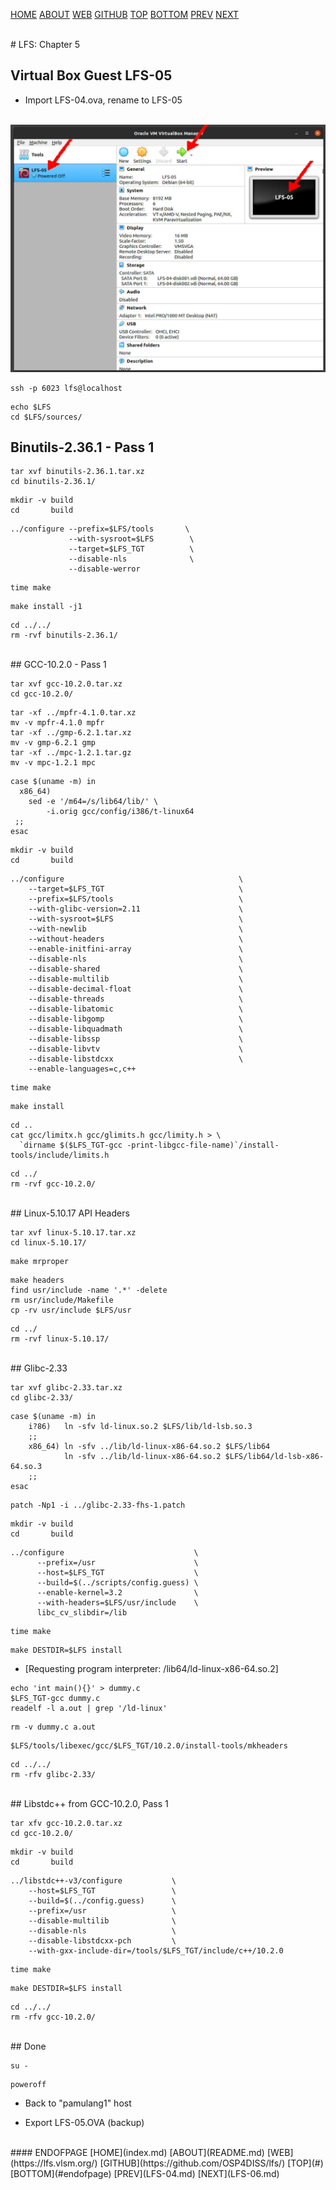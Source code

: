 ---
---

[HOME](index.md)
[ABOUT](README.md)
[WEB](https://lfs.vlsm.org/)
[GITHUB](https://github.com/OSP4DISS/lfs/)
[TOP](#)
[BOTTOM](#endofpage)
[PREV](LFS-04.md)
[NEXT](LFS-06.md)

<br>
# LFS: Chapter 5

## Virtual Box Guest LFS-05

* Import LFS-04.ova, rename to LFS-05

<br>
<img src="pictures/LFS-A39.jpg" width="960">

```
ssh -p 6023 lfs@localhost

```

```
echo $LFS
cd $LFS/sources/

```

## Binutils-2.36.1 - Pass 1

```
tar xvf binutils-2.36.1.tar.xz
cd binutils-2.36.1/

```

```
mkdir -v build
cd       build

```

```
../configure --prefix=$LFS/tools       \
             --with-sysroot=$LFS        \
             --target=$LFS_TGT          \
             --disable-nls              \
             --disable-werror

```

```
time make

```

```
make install -j1

```

```
cd ../../
rm -rvf binutils-2.36.1/

```

<br>
## GCC-10.2.0 - Pass 1

```
tar xvf gcc-10.2.0.tar.xz
cd gcc-10.2.0/

```

```
tar -xf ../mpfr-4.1.0.tar.xz
mv -v mpfr-4.1.0 mpfr
tar -xf ../gmp-6.2.1.tar.xz
mv -v gmp-6.2.1 gmp
tar -xf ../mpc-1.2.1.tar.gz
mv -v mpc-1.2.1 mpc

```

```
case $(uname -m) in
  x86_64)
    sed -e '/m64=/s/lib64/lib/' \
        -i.orig gcc/config/i386/t-linux64
 ;;
esac

```

```
mkdir -v build
cd       build

```

```
../configure                                       \
    --target=$LFS_TGT                              \
    --prefix=$LFS/tools                            \
    --with-glibc-version=2.11                      \
    --with-sysroot=$LFS                            \
    --with-newlib                                  \
    --without-headers                              \
    --enable-initfini-array                        \
    --disable-nls                                  \
    --disable-shared                               \
    --disable-multilib                             \
    --disable-decimal-float                        \
    --disable-threads                              \
    --disable-libatomic                            \
    --disable-libgomp                              \
    --disable-libquadmath                          \
    --disable-libssp                               \
    --disable-libvtv                               \
    --disable-libstdcxx                            \
    --enable-languages=c,c++

```

```
time make

```

```
make install

```

```
cd ..
cat gcc/limitx.h gcc/glimits.h gcc/limity.h > \
  `dirname $($LFS_TGT-gcc -print-libgcc-file-name)`/install-tools/include/limits.h

```


```
cd ../
rm -rvf gcc-10.2.0/

```

<br>
## Linux-5.10.17 API Headers

```
tar xvf linux-5.10.17.tar.xz
cd linux-5.10.17/

```

```
make mrproper

```

```
make headers
find usr/include -name '.*' -delete
rm usr/include/Makefile
cp -rv usr/include $LFS/usr

```

```
cd ../
rm -rvf linux-5.10.17/

```

<br>
## Glibc-2.33

```
tar xvf glibc-2.33.tar.xz
cd glibc-2.33/

```

```
case $(uname -m) in
    i?86)   ln -sfv ld-linux.so.2 $LFS/lib/ld-lsb.so.3
    ;;
    x86_64) ln -sfv ../lib/ld-linux-x86-64.so.2 $LFS/lib64
            ln -sfv ../lib/ld-linux-x86-64.so.2 $LFS/lib64/ld-lsb-x86-64.so.3
    ;;
esac

```

```
patch -Np1 -i ../glibc-2.33-fhs-1.patch

```

```
mkdir -v build
cd       build

```

```
../configure                             \
      --prefix=/usr                      \
      --host=$LFS_TGT                    \
      --build=$(../scripts/config.guess) \
      --enable-kernel=3.2                \
      --with-headers=$LFS/usr/include    \
      libc_cv_slibdir=/lib

```

```
time make

```

```
make DESTDIR=$LFS install

```

* [Requesting program interpreter: /lib64/ld-linux-x86-64.so.2]

```
echo 'int main(){}' > dummy.c
$LFS_TGT-gcc dummy.c
readelf -l a.out | grep '/ld-linux'

```

```
rm -v dummy.c a.out

```

```
$LFS/tools/libexec/gcc/$LFS_TGT/10.2.0/install-tools/mkheaders

```


```
cd ../../
rm -rfv glibc-2.33/

```

<br>
## Libstdc++ from GCC-10.2.0, Pass 1

```
tar xfv gcc-10.2.0.tar.xz
cd gcc-10.2.0/

```

```
mkdir -v build
cd       build

```

```
../libstdc++-v3/configure           \
    --host=$LFS_TGT                 \
    --build=$(../config.guess)      \
    --prefix=/usr                   \
    --disable-multilib              \
    --disable-nls                   \
    --disable-libstdcxx-pch         \
    --with-gxx-include-dir=/tools/$LFS_TGT/include/c++/10.2.0

```

```
time make

```

```
make DESTDIR=$LFS install

```

```
cd ../../
rm -rfv gcc-10.2.0/

```

<br>
## Done

```
su -
```

```
poweroff

```

* Back to "pamulang1" host

* Export LFS-05.OVA (backup)

<br>
#### ENDOFPAGE
[HOME](index.md)
[ABOUT](README.md)
[WEB](https://lfs.vlsm.org/)
[GITHUB](https://github.com/OSP4DISS/lfs/)
[TOP](#)
[BOTTOM](#endofpage)
[PREV](LFS-04.md)
[NEXT](LFS-06.md)
<br>

